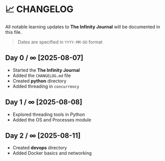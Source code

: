 # 📈 CHANGELOG

All notable learning updates to **The Infinity Journal** will be documented in this file.
> Dates are specified in `YYYY-MM-DD` format

## Day 0 / ∞ [2025-08-07]
- Started the **The Infinity Journal**
- Added the `CHANGELOG.md` file
- Created **python** directory
- Added threading in `concurrency`

## Day 1 / ∞ [2025-08-08]
- Explored threading tools in Python
- Added the OS and Processes module

## Day 2 / ∞ [2025-08-11]
- Created **devops** directory
- Added Docker basics and networking
